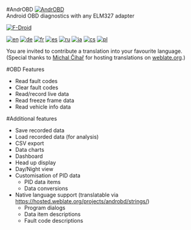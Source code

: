 #AndrOBD  [![AndrOBD](https://f-droid.org/repo/icons/com.fr3ts0n.ecu.gui.androbd.10305.png)](https://f-droid.org/repository/browse/?fdfilter=AndrOBD&fdid=com.fr3ts0n.ecu.gui.androbd)    
Android OBD diagnostics with any ELM327 adapter

[![F-Droid](https://f-droid.org/wiki/images/0/06/F-Droid-button_get-it-on.png)](https://f-droid.org/repository/browse/?fdfilter=AndrOBD&fdid=com.fr3ts0n.ecu.gui.androbd)

[![en](https://hosted.weblate.org/widgets/androbd/en/shields-badge.svg)](https://hosted.weblate.org/projects/androbd/strings/en/)
[![de](https://hosted.weblate.org/widgets/androbd/de/shields-badge.svg)](https://hosted.weblate.org/projects/androbd/strings/de/)
[![fr](https://hosted.weblate.org/widgets/androbd/fr/shields-badge.svg)](https://hosted.weblate.org/projects/androbd/strings/fr/)
[![es](https://hosted.weblate.org/widgets/androbd/es/shields-badge.svg)](https://hosted.weblate.org/projects/androbd/strings/es/)
[![ru](https://hosted.weblate.org/widgets/androbd/ru/shields-badge.svg)](https://hosted.weblate.org/projects/androbd/strings/ru/)
[![ja](https://hosted.weblate.org/widgets/androbd/ja/shields-badge.svg)](https://hosted.weblate.org/projects/androbd/strings/ja/)
[![cs](https://hosted.weblate.org/widgets/androbd/cs/shields-badge.svg)](https://hosted.weblate.org/projects/androbd/strings/cs/)
[![pl](https://hosted.weblate.org/widgets/androbd/pl/shields-badge.svg)](https://hosted.weblate.org/projects/androbd/strings/pl/)

You are invited to contribute a translation into your favourite language. 
(Special thanks to [Michal Čihař](https://github.com/nijel) for hosting translations on [weblate.org](http://weblate.org/).)

#OBD Features
* Read fault codes
* Clear fault codes
* Read/record live data
* Read freeze frame data
* Read vehicle info data

#Additional features
* Save recorded data
* Load recorded data (for analysis)
* CSV export
* Data charts
* Dashboard
* Head up display
* Day/Night view
* Customisation of PID data
  + PID data items
  + Data conversions
* Native language support (translatable via https://hosted.weblate.org/projects/androbd/strings/)
  + Program dialogs
  + Data item descriptions
  + Fault code descriptions
